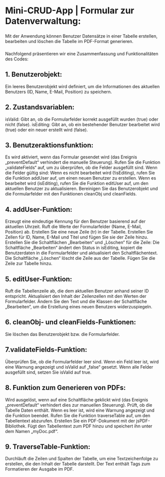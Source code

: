 # Mini-CRUD-App | Formular zur Datenverwaltung:

### 
Mit der Anwendung können Benutzer Datensätze in einer Tabelle erstellen, bearbeiten und löschen die Tabelle im PDF-Format generieren.

###
Nachfolgend präsentieren wir eine Zusammenfassung und Funktionalitäten des Codes:

## 1. Benutzerobjekt:
Ein leeres Benutzerobjekt wird definiert, um die Informationen des aktuellen Benutzers (ID, Name, E-Mail, Position) zu speichern.
## 2. Zustandsvariablen:
isValid: Gibt an, ob die Formularfelder korrekt ausgefüllt wurden (true) oder nicht (false).
isEditing: Gibt an, ob ein bestehender Benutzer bearbeitet wird (true) oder ein neuer erstellt wird (false).
## 3. Benutzeraktionsfunktion:
Es wird aktiviert, wenn das Formular gesendet wird (das Ereignis „preventDefault“ verhindert die manuelle Steuerung).
Rufen Sie die Funktion „validateFields“ auf, um zu überprüfen, ob die Felder ausgefüllt sind.
Wenn die Felder gültig sind:
Wenn es nicht bearbeitet wird (!isEditing), rufen Sie die Funktion addUser auf, um einen neuen Benutzer zu erstellen.
Wenn es bearbeitet wird (isEditing), rufen Sie die Funktion editUser auf, um den aktuellen Benutzer zu aktualisieren.
Bereinigen Sie das Benutzerobjekt und die Formularfelder mit den Funktionen cleanObj und cleanFields.
## 4. addUser-Funktion:
Erzeugt eine eindeutige Kennung für den Benutzer basierend auf der aktuellen Uhrzeit.
Ruft die Werte der Formularfelder (Name, E-Mail, Position) ab.
Erstellen Sie eine neue Zeile (tr) in der Tabelle.
Erstellen Sie Zellen für ID, Name, E-Mail und Titel und fügen Sie sie der Zeile hinzu.
Erstellen Sie die Schaltflächen „Bearbeiten“ und „Löschen“ für die Zeile:
Die Schaltfläche „Bearbeiten“ ändert den Status in isEditing, kopiert die Benutzerdaten in die Formularfelder und aktualisiert den Schaltflächentext.
Die Schaltfläche „Löschen“ löscht die Zeile aus der Tabelle.
Fügen Sie die Zeile zur Tabelle hinzu.
## 5. editUser-Funktion:
Ruft die Tabellenzeile ab, die dem aktuellen Benutzer anhand seiner ID entspricht.
Aktualisiert den Inhalt der Zeilenzellen mit den Werten der Formularfelder.
Ändern Sie den Text und die Klassen der Schaltfläche „Bearbeiten“, um die Erstellung eines neuen Benutzers widerzuspiegeln.
## 6. cleanObj- und cleanFields-Funktionen:
Sie löschen das Benutzerobjekt bzw. die Formularfelder.
## 7.validateFields-Funktion:
Überprüfen Sie, ob die Formularfelder leer sind.
Wenn ein Feld leer ist, wird eine Warnung angezeigt und isValid auf „false“ gesetzt.
Wenn alle Felder ausgefüllt sind, setzen Sie isValid auf true.
## 8. Funktion zum Generieren von PDFs:
Wird ausgelöst, wenn auf eine Schaltfläche geklickt wird (das Ereignis „preventDefault“ verhindert dies zur manuellen Steuerung).
Prüft, ob die Tabelle Daten enthält. Wenn es leer ist, wird eine Warnung angezeigt und die Funktion beendet.
Rufen Sie die Funktion traverseTable auf, um den Tabellentext abzurufen.
Erstellen Sie ein PDF-Dokument mit der jsPDF-Bibliothek.
Fügt den Tabellentext zum PDF hinzu und speichert ihn unter dem Namen „myDoc.pdf“.
## 9. TraverseTable-Funktion:
Durchläuft die Zeilen und Spalten der Tabelle, um eine Textzeichenfolge zu erstellen, die den Inhalt der Tabelle darstellt.
Der Text enthält Tags zum Formatieren der Ausgabe im PDF.
